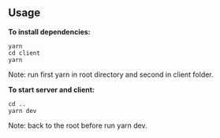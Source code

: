 ## Usage

**To install dependencies:**

```
yarn
cd client
yarn
```
Note: run first yarn in root directory and second in client folder.

**To start server and client:**

```
cd ..
yarn dev
```

Note: back to the root before run yarn dev.